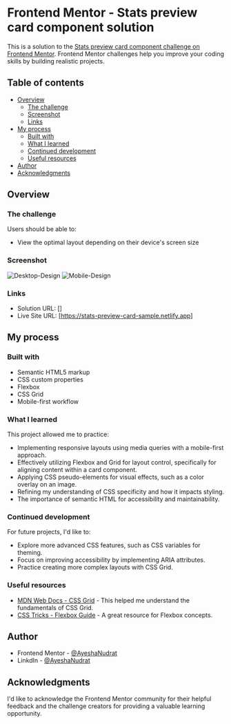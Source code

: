 # Frontend Mentor - Stats preview card component solution

This is a solution to the [Stats preview card component challenge on Frontend Mentor](https://www.frontendmentor.io/challenges/stats-preview-card-component-8JqbgoU62). Frontend Mentor challenges help you improve your coding skills by building realistic projects.

## Table of contents

- [Overview](#overview)
  - [The challenge](#the-challenge)
  - [Screenshot](#screenshot)
  - [Links](#links)
- [My process](#my-process)
  - [Built with](#built-with)
  - [What I learned](#what-i-learned)
  - [Continued development](#continued-development)
  - [Useful resources](#useful-resources)
- [Author](#author)
- [Acknowledgments](#acknowledgments)

## Overview

### The challenge

Users should be able to:

- View the optimal layout depending on their device's screen size

### Screenshot

![Desktop-Design](./design/desktop-design.jpg)
![Mobile-Design](./design/mobile-design.jpg)

### Links

- Solution URL: []
- Live Site URL: [https://stats-preview-card-sample.netlify.app]

## My process

### Built with

- Semantic HTML5 markup
- CSS custom properties
- Flexbox
- CSS Grid
- Mobile-first workflow

### What I learned

This project allowed me to practice:

-   Implementing responsive layouts using media queries with a mobile-first approach.
-   Effectively utilizing Flexbox and Grid for layout control, specifically for aligning content within a card component.
-   Applying CSS pseudo-elements for visual effects, such as a color overlay on an image.
-   Refining my understanding of CSS specificity and how it impacts styling.
-   The importance of semantic HTML for accessibility and maintainability.

### Continued development

For future projects, I'd like to:

-   Explore more advanced CSS features, such as CSS variables for theming.
-   Focus on improving accessibility by implementing ARIA attributes.
-   Practice creating more complex layouts with CSS Grid.


### Useful resources

-   [MDN Web Docs - CSS Grid](https://developer.mozilla.org/en-US/docs/Web/CSS/CSS_Grid_Layout) - This helped me understand the fundamentals of CSS Grid.
-   [CSS Tricks - Flexbox Guide](https://css-tricks.com/snippets/css/a-guide-to-flexbox/) - A great resource for Flexbox concepts.

## Author

- Frontend Mentor - [@AyeshaNudrat](https://www.frontendmentor.io/profile/Ayesh-07)
- LinkdIn - [@AyeshaNudrat](https://www.linkedin.com/in/ayesha-nudrat/)

## Acknowledgments

I'd like to acknowledge the Frontend Mentor community for their helpful feedback and the challenge creators for providing a valuable learning opportunity.